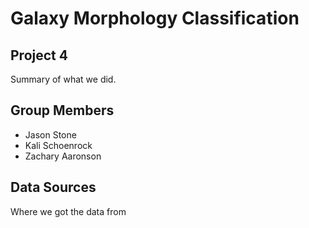 # Galaxy Morphology Classification
## Project 4

Summary of what we did.

## Group Members
- Jason Stone
- Kali Schoenrock
- Zachary Aaronson

## Data Sources
Where we got the data from

